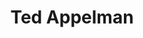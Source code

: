 ---
title: Ted Appelman
name: Ted Appelman
name-sort: Appelman, Ted
totals:
- event: Brier
  games: 1
  wins: 1
  losses: 0
  inturn-total: 8
  inturn-percent: 88
  outturn-total: 8
  outturn-percent: 94
  draw-total: 14
  draw-percent: 93
  takeout-total: 2
  takeout-percent: 75
  shots-total: 16
  shots-percent: 91
- event: Trials (Men)
  games: 0
  wins: 0
  losses: 0
years:
- year: 2019
  event: Brier
  team: AB
  position: Lead
  games: 1
  wins: 1
  losses: 0
  inturn-total: 8
  inturn-percent: 88
  outturn-total: 8
  outturn-percent: 94
  draw-total: 14
  draw-percent: 93
  takeout-total: 2
  takeout-percent: 75
  shots-total: 16
  shots-percent: 91
- year: 2009
  event: Trials (Men)
  team: GUNN
  position: Alternate
vs:
- Kendall, Lloyd
- Mackey, Peter
- Nadeau, Jeff
- St.Louis, David
---